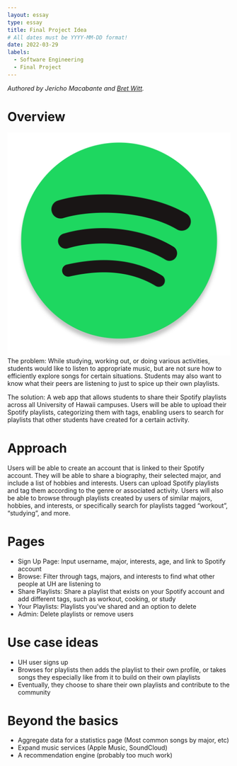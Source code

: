 ```yaml
---
layout: essay
type: essay
title: Final Project Idea
# All dates must be YYYY-MM-DD format!
date: 2022-03-29
labels:
  - Software Engineering
  - Final Project
---
```

_Authored by Jericho Macabante and [Bret Witt](https://bretwitt.github.io/)._

# Overview
<img class ="ui small right floated rounded image" src="/images/spotify-logo.png">
The problem:
While studying, working out, or doing various activities, students would like to listen to appropriate music, but are not sure how to efficiently explore songs for certain situations. Students may also want to know what their peers are listening to just to spice up their own playlists.


The solution:
A web app that allows students to share their Spotify playlists across all University of Hawaii campuses. Users will be able to upload their Spotify playlists, categorizing them with tags, enabling users to search for playlists that other students have created for a certain activity.

# Approach
Users will be able to create an account that is linked to their Spotify account. They will be able to share a biography, their selected major, and include a list of hobbies and interests. Users can upload Spotify playlists and tag them according to the genre or associated activity. Users will also be able to browse through playlists created by users of similar majors, hobbies, and interests, or specifically search for playlists tagged “workout”, “studying”, and more.

# Pages
- Sign Up Page: Input username, major, interests, age, and link to Spotify account
- Browse: Filter through tags, majors, and interests to find what other people at UH are listening to
- Share Playlists: Share a playlist that exists on your Spotify account and add different tags, such as workout, cooking, or study
- Your Playlists: Playlists you’ve shared and an option to delete
- Admin: Delete playlists or remove users

# Use case ideas
- UH user signs up 
- Browses for playlists then adds the playlist to their own profile, or takes songs they especially like from it to build on their own playlists
- Eventually, they choose to share their own playlists and contribute to the community

# Beyond the basics
- Aggregate data for a statistics page (Most common songs by major, etc)
- Expand music services (Apple Music, SoundCloud)
- A recommendation engine (probably too much work)



